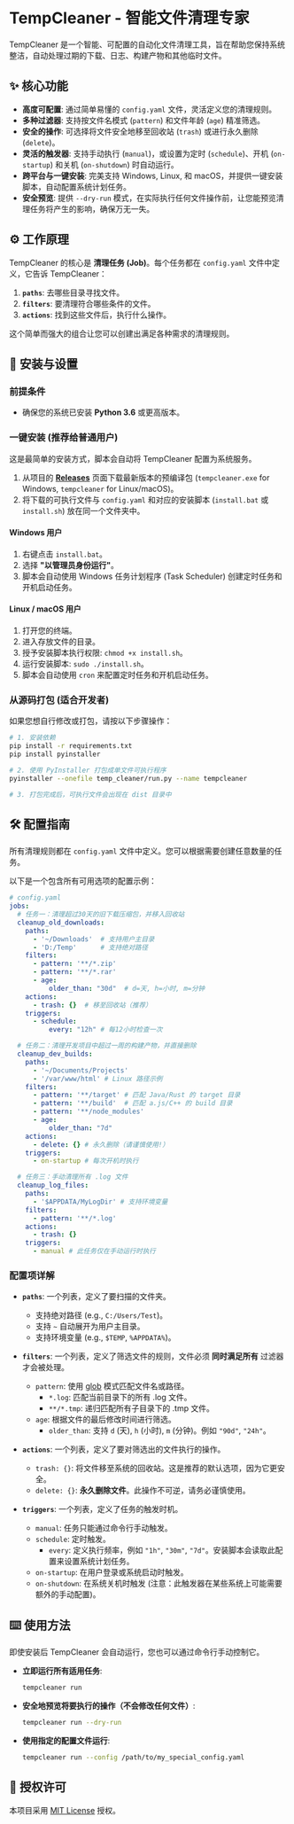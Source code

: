 # TempCleaner - 智能文件清理专家

TempCleaner 是一个智能、可配置的自动化文件清理工具，旨在帮助您保持系统整洁，自动处理过期的下载、日志、构建产物和其他临时文件。

## ✨ 核心功能

- **高度可配置**: 通过简单易懂的 `config.yaml` 文件，灵活定义您的清理规则。
- **多种过滤器**: 支持按文件名模式 (`pattern`) 和文件年龄 (`age`) 精准筛选。
- **安全的操作**: 可选择将文件安全地移至回收站 (`trash`) 或进行永久删除 (`delete`)。
- **灵活的触发器**: 支持手动执行 (`manual`)，或设置为定时 (`schedule`)、开机 (`on-startup`) 和关机 (`on-shutdown`) 时自动运行。
- **跨平台与一键安装**: 完美支持 Windows, Linux, 和 macOS，并提供一键安装脚本，自动配置系统计划任务。
- **安全预览**: 提供 `--dry-run` 模式，在实际执行任何文件操作前，让您能预览清理任务将产生的影响，确保万无一失。

## ⚙️ 工作原理

TempCleaner 的核心是 **清理任务 (Job)**。每个任务都在 `config.yaml` 文件中定义，它告诉 TempCleaner：

1.  **`paths`**: 去哪些目录寻找文件。
2.  **`filters`**: 要清理符合哪些条件的文件。
3.  **`actions`**: 找到这些文件后，执行什么操作。

这个简单而强大的组合让您可以创建出满足各种需求的清理规则。

## 🚀 安装与设置

### 前提条件

- 确保您的系统已安装 **Python 3.6** 或更高版本。

### 一键安装 (推荐给普通用户)

这是最简单的安装方式，脚本会自动将 TempCleaner 配置为系统服务。

1.  从项目的 **[Releases](https://github.com/your-username/your-repo/releases)** 页面下载最新版本的预编译包 (`tempcleaner.exe` for Windows, `tempcleaner` for Linux/macOS)。
2.  将下载的可执行文件与 `config.yaml` 和对应的安装脚本 (`install.bat` 或 `install.sh`) 放在同一个文件夹中。

#### **Windows 用户**

1.  右键点击 `install.bat`。
2.  选择 **"以管理员身份运行"**。
3.  脚本会自动使用 Windows 任务计划程序 (Task Scheduler) 创建定时任务和开机启动任务。

#### **Linux / macOS 用户**

1.  打开您的终端。
2.  进入存放文件的目录。
3.  授予安装脚本执行权限: `chmod +x install.sh`。
4.  运行安装脚本: `sudo ./install.sh`。
5.  脚本会自动使用 `cron` 来配置定时任务和开机启动任务。

### 从源码打包 (适合开发者)

如果您想自行修改或打包，请按以下步骤操作：

```bash
# 1. 安装依赖
pip install -r requirements.txt
pip install pyinstaller

# 2. 使用 PyInstaller 打包成单文件可执行程序
pyinstaller --onefile temp_cleaner/run.py --name tempcleaner

# 3. 打包完成后，可执行文件会出现在 dist 目录中
```

## 🛠️ 配置指南

所有清理规则都在 `config.yaml` 文件中定义。您可以根据需要创建任意数量的任务。

以下是一个包含所有可用选项的配置示例：

```yaml
# config.yaml
jobs:
  # 任务一：清理超过30天的旧下载压缩包，并移入回收站
  cleanup_old_downloads:
    paths:
      - '~/Downloads'  # 支持用户主目录
      - 'D:/Temp'      # 支持绝对路径
    filters:
      - pattern: '**/*.zip'
      - pattern: '**/*.rar'
      - age:
          older_than: "30d"  # d=天, h=小时, m=分钟
    actions:
      - trash: {}  # 移至回收站（推荐）
    triggers:
      - schedule:
          every: "12h" # 每12小时检查一次

  # 任务二：清理开发项目中超过一周的构建产物，并直接删除
  cleanup_dev_builds:
    paths:
      - '~/Documents/Projects'
      - '/var/www/html' # Linux 路径示例
    filters:
      - pattern: '**/target' # 匹配 Java/Rust 的 target 目录
      - pattern: '**/build'  # 匹配 a.js/C++ 的 build 目录
      - pattern: '**/node_modules'
      - age:
          older_than: "7d"
    actions:
      - delete: {} # 永久删除（请谨慎使用!）
    triggers:
      - on-startup # 每次开机时执行

  # 任务三：手动清理所有 .log 文件
  cleanup_log_files:
    paths:
      - '$APPDATA/MyLogDir' # 支持环境变量
    filters:
      - pattern: '**/*.log'
    actions:
      - trash: {}
    triggers:
      - manual # 此任务仅在手动运行时执行
```

### 配置项详解

- **`paths`**: 一个列表，定义了要扫描的文件夹。
    - 支持绝对路径 (e.g., `C:/Users/Test`)。
    - 支持 `~` 自动展开为用户主目录。
    - 支持环境变量 (e.g., `$TEMP`, `%APPDATA%`)。

- **`filters`**: 一个列表，定义了筛选文件的规则，文件必须 **同时满足所有** 过滤器才会被处理。
    - `pattern`: 使用 [glob](https://en.wikipedia.org/wiki/Glob_(programming)) 模式匹配文件名或路径。
        - `*.log`: 匹配当前目录下的所有 .log 文件。
        - `**/*.tmp`: 递归匹配所有子目录下的 .tmp 文件。
    - `age`: 根据文件的最后修改时间进行筛选。
        - `older_than`: 支持 `d` (天), `h` (小时), `m` (分钟)。例如 `"90d"`, `"24h"`。

- **`actions`**: 一个列表，定义了要对筛选出的文件执行的操作。
    - `trash: {}`: 将文件移至系统的回收站。这是推荐的默认选项，因为它更安全。
    - `delete: {}`: **永久删除文件**。此操作不可逆，请务必谨慎使用。

- **`triggers`**: 一个列表，定义了任务的触发时机。
    - `manual`: 任务只能通过命令行手动触发。
    - `schedule`: 定时触发。
        - `every`: 定义执行频率，例如 `"1h"`, `"30m"`, `"7d"`。安装脚本会读取此配置来设置系统计划任务。
    - `on-startup`: 在用户登录或系统启动时触发。
    - `on-shutdown`: 在系统关机时触发 (注意：此触发器在某些系统上可能需要额外的手动配置)。

## ⌨️ 使用方法

即使安装后 TempCleaner 会自动运行，您也可以通过命令行手动控制它。

- **立即运行所有适用任务**:
  ```bash
  tempcleaner run
  ```

- **安全地预览将要执行的操作（不会修改任何文件）**:
  ```bash
  tempcleaner run --dry-run
  ```

- **使用指定的配置文件运行**:
  ```bash
  tempcleaner run --config /path/to/my_special_config.yaml
  ```

## 📄 授权许可

本项目采用 [MIT License](LICENSE) 授权。